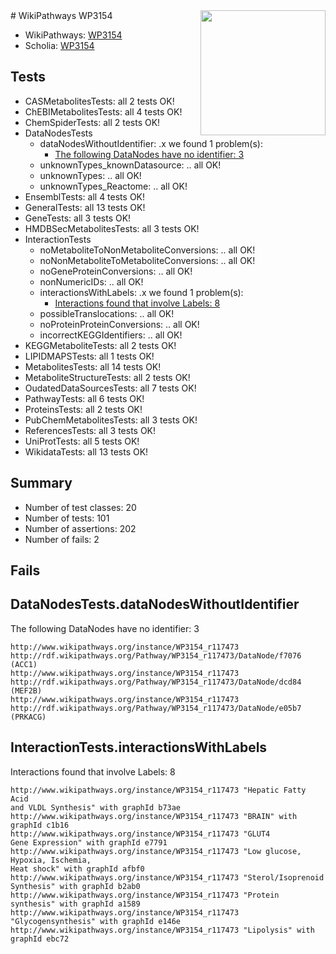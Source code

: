 <img style="float: right; width: 200px" src="https://upload.wikimedia.org/wikipedia/commons/thumb/8/83/Wplogo_with_text_500.png/640px-Wplogo_with_text_500.png" />
# WikiPathways WP3154

* WikiPathways: [WP3154](https://new.wikipathways.org/pathways/WP3154)
* Scholia: [WP3154](https://scholia.toolforge.org/wikipathways/WP3154)
## Tests
* CASMetabolitesTests: all 2 tests OK!
* ChEBIMetabolitesTests: all 4 tests OK!
* ChemSpiderTests: all 2 tests OK!
* DataNodesTests
    * dataNodesWithoutIdentifier: .x we found 1 problem(s):
        * [The following DataNodes have no identifier: 3](#d2d32fa2)
    * unknownTypes_knownDatasource: .. all OK!
    * unknownTypes: .. all OK!
    * unknownTypes_Reactome: .. all OK!
* EnsemblTests: all 4 tests OK!
* GeneralTests: all 13 tests OK!
* GeneTests: all 3 tests OK!
* HMDBSecMetabolitesTests: all 3 tests OK!
* InteractionTests
    * noMetaboliteToNonMetaboliteConversions: .. all OK!
    * noNonMetaboliteToMetaboliteConversions: .. all OK!
    * noGeneProteinConversions: .. all OK!
    * nonNumericIDs: .. all OK!
    * interactionsWithLabels: .x we found 1 problem(s):
        * [Interactions found that involve Labels: 8](#630d267f)
    * possibleTranslocations: .. all OK!
    * noProteinProteinConversions: .. all OK!
    * incorrectKEGGIdentifiers: .. all OK!
* KEGGMetaboliteTests: all 2 tests OK!
* LIPIDMAPSTests: all 1 tests OK!
* MetabolitesTests: all 14 tests OK!
* MetaboliteStructureTests: all 2 tests OK!
* OudatedDataSourcesTests: all 7 tests OK!
* PathwayTests: all 6 tests OK!
* ProteinsTests: all 2 tests OK!
* PubChemMetabolitesTests: all 3 tests OK!
* ReferencesTests: all 3 tests OK!
* UniProtTests: all 5 tests OK!
* WikidataTests: all 13 tests OK!


## Summary

* Number of test classes: 20
* Number of tests: 101
* Number of assertions: 202
* Number of fails: 2

## Fails

<a name="d2d32fa2" />

## DataNodesTests.dataNodesWithoutIdentifier

The following DataNodes have no identifier: 3
```
http://www.wikipathways.org/instance/WP3154_r117473 http://rdf.wikipathways.org/Pathway/WP3154_r117473/DataNode/f7076 (ACC1)
http://www.wikipathways.org/instance/WP3154_r117473 http://rdf.wikipathways.org/Pathway/WP3154_r117473/DataNode/dcd84 (MEF2B)
http://www.wikipathways.org/instance/WP3154_r117473 http://rdf.wikipathways.org/Pathway/WP3154_r117473/DataNode/e05b7 (PRKACG)
```

<a name="630d267f" />

## InteractionTests.interactionsWithLabels

Interactions found that involve Labels: 8
```
http://www.wikipathways.org/instance/WP3154_r117473 "Hepatic Fatty Acid
and VLDL Synthesis" with graphId b73ae
http://www.wikipathways.org/instance/WP3154_r117473 "BRAIN" with graphId c1b16
http://www.wikipathways.org/instance/WP3154_r117473 "GLUT4
Gene Expression" with graphId e7791
http://www.wikipathways.org/instance/WP3154_r117473 "Low glucose,
Hypoxia, Ischemia,
Heat shock" with graphId afbf0
http://www.wikipathways.org/instance/WP3154_r117473 "Sterol/Isoprenoid
Synthesis" with graphId b2ab0
http://www.wikipathways.org/instance/WP3154_r117473 "Protein synthesis" with graphId a1589
http://www.wikipathways.org/instance/WP3154_r117473 "Glycogensynthesis" with graphId e146e
http://www.wikipathways.org/instance/WP3154_r117473 "Lipolysis" with graphId ebc72
```

